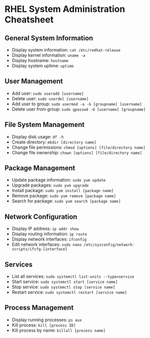 # RHEL System Administration Cheatsheet

## General System Information

- Display system information: `cat /etc/redhat-release`
- Display kernel information: `uname -a`
- Display hostname: `hostname`
- Display system uptime: `uptime`

## User Management

- Add user: `sudo useradd [username]`
- Delete user: `sudo userdel [username]`
- Add user to group: `sudo usermod -a -G [groupname] [username]`
- Delete user from group: `sudo gpasswd -d [username] [groupname]`

## File System Management

- Display disk usage: `df -h`
- Create directory: `mkdir [directory name]`
- Change file permissions: `chmod [options] [file/directory name]`
- Change file ownership: `chown [options] [file/directory name]`

## Package Management

- Update package information: `sudo yum update`
- Upgrade packages: `sudo yum upgrade`
- Install package: `sudo yum install [package name]`
- Remove package: `sudo yum remove [package name]`
- Search for package: `sudo yum search [package name]`

## Network Configuration

- Display IP address: `ip addr show`
- Display routing information: `ip route`
- Display network interfaces: `ifconfig`
- Edit network interfaces: `sudo nano /etc/sysconfig/network-scripts/ifcfg-[interface]`

## Services

- List all services: `sudo systemctl list-units --type=service`
- Start service: `sudo systemctl start [service name]`
- Stop service: `sudo systemctl stop [service name]`
- Restart service: `sudo systemctl restart [service name]`

## Process Management

- Display running processes: `ps aux`
- Kill process: `kill [process ID]`
- Kill process by name: `killall [process name]`
